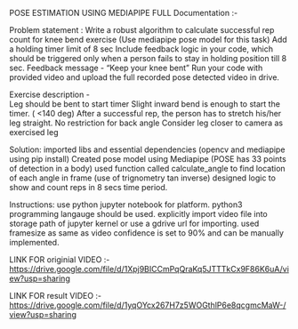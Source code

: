 POSE ESTIMATION USING MEDIAPIPE FULL Documentation :- 

Problem statement :
	Write a robust algorithm to calculate successful rep count for knee bend exercise (Use mediapipe  pose model for this task)
	Add a holding timer limit of 8 sec
	Include feedback logic in your code, which should be triggered only when a person fails to stay in holding position till 8 sec.
	Feedback message - “Keep your knee bent”
	Run your code with provided video and upload the full recorded pose detected video in drive.


Exercise description -  
	Leg should be bent to start timer
	Slight inward bend is enough to start the timer. ( <140 deg)
	After a successful rep, the person has to stretch his/her leg straight.
	No restriction for back angle
	Consider leg closer to camera as exercised leg 

Solution:
	imported libs and essential dependencies (opencv and mediapipe using pip install)
	Created pose model using Mediapipe (POSE has 33 points of detection in a body)
	used function called calculate_angle to find location of each angle in frame (use of trignometry tan inverse)
	designed logic to show and count reps in 8 secs time period.

Instructions:
	use python jupyter notebook for platform.
	python3 programming langauge should be used.
	explicitly import video file into storage path of jupyter kernel or use a gdrive url for importing.
        used framesize as same as video
	confidence is set to 90% and can be manually implemented.

LINK FOR originial VIDEO :- https://drive.google.com/file/d/1Xpj9BICCmPqQraKq5JTTTkCx9F86K6uA/view?usp=sharing

LINK FOR result VIDEO :- https://drive.google.com/file/d/1yqOYcx267H7z5WOGthlP6e8qcgmcMaW-/view?usp=sharing
